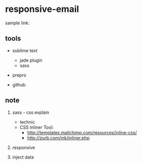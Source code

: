 # responsive-email
sample link:

## tools
- sublime text
	- jade plugin
	- sass
- prepro

- github

## note

1. sass - css explain
	- technic
	- CSS Inliner Tool:
		- http://templates.mailchimp.com/resources/inline-css/
		- http://zurb.com/ink/inliner.php

2. responsive
3. inject data

